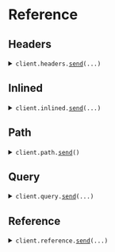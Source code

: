 # Reference
## Headers
<details><summary><code>client.headers.<a href="src/seed/headers/client.py">send</a>(...)</code></summary>
<dl>
<dd>

#### 🔌 Usage

<dl>
<dd>

<dl>
<dd>

```python
from seed import SeedLiteral

client = SeedLiteral(
    base_url="https://yourhost.com/path/to/api",
)
client.headers.send(
    query="What is the weather today",
)

```
</dd>
</dl>
</dd>
</dl>

#### ⚙️ Parameters

<dl>
<dd>

<dl>
<dd>

**query:** `str` 
    
</dd>
</dl>

<dl>
<dd>

**request_options:** `typing.Optional[RequestOptions]` — Request-specific configuration.
    
</dd>
</dl>
</dd>
</dl>


</dd>
</dl>
</details>

## Inlined
<details><summary><code>client.inlined.<a href="src/seed/inlined/client.py">send</a>(...)</code></summary>
<dl>
<dd>

#### 🔌 Usage

<dl>
<dd>

<dl>
<dd>

```python
from seed import SeedLiteral
from seed.inlined import ANestedLiteral, ATopLevelLiteral

client = SeedLiteral(
    base_url="https://yourhost.com/path/to/api",
)
client.inlined.send(
    temperature=10.1,
    context="You're super wise",
    maybe_context="You're super wise",
    object_with_literal=ATopLevelLiteral(
        nested_literal=ANestedLiteral(),
    ),
    query="What is the weather today",
)

```
</dd>
</dl>
</dd>
</dl>

#### ⚙️ Parameters

<dl>
<dd>

<dl>
<dd>

**query:** `str` 
    
</dd>
</dl>

<dl>
<dd>

**object_with_literal:** `ATopLevelLiteral` 
    
</dd>
</dl>

<dl>
<dd>

**context:** `typing.Optional[typing.Literal["You're super wise"]]` 
    
</dd>
</dl>

<dl>
<dd>

**temperature:** `typing.Optional[float]` 
    
</dd>
</dl>

<dl>
<dd>

**maybe_context:** `typing.Optional[SomeAliasedLiteral]` 
    
</dd>
</dl>

<dl>
<dd>

**request_options:** `typing.Optional[RequestOptions]` — Request-specific configuration.
    
</dd>
</dl>
</dd>
</dl>


</dd>
</dl>
</details>

## Path
<details><summary><code>client.path.<a href="src/seed/path/client.py">send</a>()</code></summary>
<dl>
<dd>

#### 🔌 Usage

<dl>
<dd>

<dl>
<dd>

```python
from seed import SeedLiteral

client = SeedLiteral(
    base_url="https://yourhost.com/path/to/api",
)
client.path.send()

```
</dd>
</dl>
</dd>
</dl>

#### ⚙️ Parameters

<dl>
<dd>

<dl>
<dd>

**request_options:** `typing.Optional[RequestOptions]` — Request-specific configuration.
    
</dd>
</dl>
</dd>
</dl>


</dd>
</dl>
</details>

## Query
<details><summary><code>client.query.<a href="src/seed/query/client.py">send</a>(...)</code></summary>
<dl>
<dd>

#### 🔌 Usage

<dl>
<dd>

<dl>
<dd>

```python
from seed import SeedLiteral

client = SeedLiteral(
    base_url="https://yourhost.com/path/to/api",
)
client.query.send(
    query="What is the weather today",
)

```
</dd>
</dl>
</dd>
</dl>

#### ⚙️ Parameters

<dl>
<dd>

<dl>
<dd>

**query:** `str` 
    
</dd>
</dl>

<dl>
<dd>

**optional_prompt:** `typing.Optional[typing.Literal["You are a helpful assistant"]]` 
    
</dd>
</dl>

<dl>
<dd>

**alias_optional_prompt:** `typing.Optional[AliasToPrompt]` 
    
</dd>
</dl>

<dl>
<dd>

**optional_stream:** `typing.Optional[typing.Literal[False]]` 
    
</dd>
</dl>

<dl>
<dd>

**alias_optional_stream:** `typing.Optional[AliasToStream]` 
    
</dd>
</dl>

<dl>
<dd>

**request_options:** `typing.Optional[RequestOptions]` — Request-specific configuration.
    
</dd>
</dl>
</dd>
</dl>


</dd>
</dl>
</details>

## Reference
<details><summary><code>client.reference.<a href="src/seed/reference/client.py">send</a>(...)</code></summary>
<dl>
<dd>

#### 🔌 Usage

<dl>
<dd>

<dl>
<dd>

```python
from seed import SeedLiteral
from seed.reference import ContainerObject, NestedObjectWithLiterals

client = SeedLiteral(
    base_url="https://yourhost.com/path/to/api",
)
client.reference.send(
    query="What is the weather today",
    container_object=ContainerObject(
        nested_objects=[
            NestedObjectWithLiterals(
                str_prop="strProp",
            )
        ],
    ),
)

```
</dd>
</dl>
</dd>
</dl>

#### ⚙️ Parameters

<dl>
<dd>

<dl>
<dd>

**query:** `str` 
    
</dd>
</dl>

<dl>
<dd>

**container_object:** `ContainerObject` 
    
</dd>
</dl>

<dl>
<dd>

**maybe_context:** `typing.Optional[SomeLiteral]` 
    
</dd>
</dl>

<dl>
<dd>

**request_options:** `typing.Optional[RequestOptions]` — Request-specific configuration.
    
</dd>
</dl>
</dd>
</dl>


</dd>
</dl>
</details>

